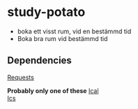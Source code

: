 # study-potato

- boka ett visst rum, vid en bestämmd tid
- Boka bra rum vid bestämmd tid

## Dependencies
[Requests](https://pypi.org/project/requests/)  

**Probably only one of these**
[Ical](https://pypi.org/project/icalendar/)  
[Ics](https://pypi.org/project/ics/)
